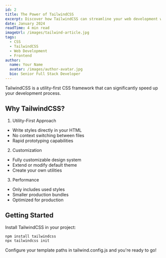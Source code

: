 ```yaml
---
id: 2
title: The Power of TailwindCSS
excerpt: Discover how TailwindCSS can streamline your web development workflow.
date: January 2024
readTime: 4 min read
imageUrl: /images/tailwind-article.jpg
tags:
  - CSS
  - TailwindCSS
  - Web Development
  - Frontend
author:
  name: Your Name
  avatar: /images/author-avatar.jpg
  bio: Senior Full Stack Developer
---
```


TailwindCSS is a utility-first CSS framework that can significantly speed up your development process.

## Why TailwindCSS?

1. Utility-First Approach
- Write styles directly in your HTML
- No context switching between files
- Rapid prototyping capabilities

2. Customization
- Fully customizable design system
- Extend or modify default theme
- Create your own utilities

3. Performance
- Only includes used styles
- Smaller production bundles
- Optimized for production

## Getting Started

Install TailwindCSS in your project:

```bash
npm install tailwindcss
npx tailwindcss init
```

Configure your template paths in tailwind.config.js and you're ready to go! 